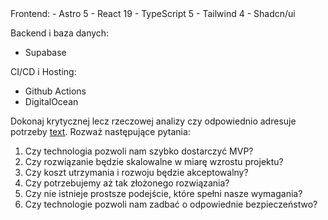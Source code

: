 <tech-stack>
Frontend:
- Astro 5
- React 19
- TypeScript 5
- Tailwind 4
- Shadcn/ui

Backend i baza danych: 
- Supabase

CI/CD i Hosting:
- Github Actions
- DigitalOcean
</tech-stack>

Dokonaj krytycznej lecz rzeczowej analizy czy <tech-stack> odpowiednio adresuje potrzeby [text](.ai/prd.md). Rozważ następujące pytania:
1. Czy technologia pozwoli nam szybko dostarczyć MVP?
2. Czy rozwiązanie będzie skalowalne w miarę wzrostu projektu?
3. Czy koszt utrzymania i rozwoju będzie akceptowalny?
4. Czy potrzebujemy aż tak złożonego rozwiązania?
5. Czy nie istnieje prostsze podejście, które spełni nasze wymagania?
6. Czy technologie pozwoli nam zadbać o odpowiednie bezpieczeństwo?